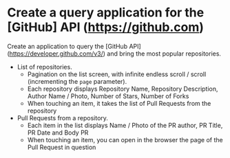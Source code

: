# Create a query application for the [GitHub] API (https://github.com) #

Create an application to query the [GitHub API] (https://developer.github.com/v3/) and bring the most popular repositories.

- List of repositories.
    * Pagination on the list screen, with infinite endless scroll / scroll (incrementing the `page` parameter).
    * Each repository displays Repository Name, Repository Description, Author Name / Photo, Number of Stars, Number of Forks
    * When touching an item, it takes the list of Pull Requests from the repository
- Pull Requests from a repository. 
    * Each item in the list displays Name / Photo of the PR author, PR Title, PR Date and Body PR
    * When touching an item, you can open in the browser the page of the Pull Request in question
